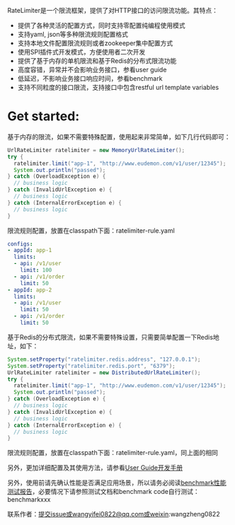 
RateLimiter是一个限流框架，提供了对HTTP接口的访问限流功能。其特点：
* 提供了各种灵活的配置方式，同时支持零配置纯编程使用模式
* 支持yaml, json等多种限流规则配置格式
* 支持本地文件配置限流规则或者zookeeper集中配置方式
* 使用SPI插件式开发模式，方便使用者二次开发
* 提供了基于内存的单机限流和基于Redis的分布式限流功能
* 高度容错，异常并不会影响业务接口，参看user guide
* 低延迟，不影响业务接口响应时间，参看benchmark
* 支持不同粒度的接口限流，支持接口中包含restful url template variables

# Get started:
基于内存的限流，如果不需要特殊配置，使用起来非常简单，如下几行代码即可：
```java
UrlRateLimiter ratelimiter = new MemoryUrlRateLimiter();
try {
  ratelimiter.limit("app-1", "http://www.eudemon.com/v1/user/12345");
  System.out.println("passed");
} catch (OverloadException e) {
  // business logic
} catch (InvalidUrlException e) {
  // business logic
} catch (InternalErrorException e) {
  // business logic
}
```
限流规则配置，放置在classpath下面：ratelimiter-rule.yaml
```yaml
configs:
- appId: app-1
  limits:
  - api: /v1/user
    limit: 100
  - api: /v1/order
    limit: 50
- appId: app-2
  limits:
  - api: /v1/user
    limit: 50
  - api: /v1/order
    limit: 50
```

基于Redis的分布式限流，如果不需要特殊设置，只需要简单配置一下Redis地址，如下：
```java
System.setProperty("ratelimiter.redis.address", "127.0.0.1");
System.setProperty("ratelimiter.redis.port", "6379");
UrlRateLimiter ratelimiter = new DistributedUrlRateLimiter();
try {
  ratelimiter.limit("app-1", "http://www.eudemon.com/v1/user/12345");
  System.out.println("passed");
} catch (OverloadException e) {
  // business logic
} catch (InvalidUrlException e) {
  // business logic
} catch (InternalErrorException e) {
  // business logic
}
```
限流规则配置，放置在classpath下面：ratelimiter-rule.yaml，同上面的相同

另外，更加详细配置及其使用方法，请参看[User Guide开发手册](https://github.com/wangzheng0822/ratelimiter/wiki/User-Guide "User Guide开发手册")
 
另外，使用前请先确认性能是否满足应用场景，所以请务必阅读[benchmark性能测试报告](https://github.com/wangzheng0822/ratelimiter/wiki/Benchmark)，必要情况下请参照测试文档和benchmark code自行测试：benchmarkxxx

联系作者：提交issue或wangyifei0822@qq.com或weixin:wangzheng0822
